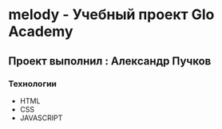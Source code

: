 # melody - Учебный проект Glo Academy
## Проект выполнил : Александр Пучков
### Технологии
- HTML
- CSS
- JAVASCRIPT
